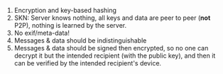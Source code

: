 1. Encryption and key-based hashing
2. SKN: Server knows nothing, all keys and data are peer to peer (**not** P2P), nothing is learned by the server.
3. No exif/meta-data!
4. Messages & data should be indistinguishable
5. Messages & data should be signed then encrypted, so no one can decrypt it but the intended recipient (with the public key), and then it can be verified by the intended recipient's device.